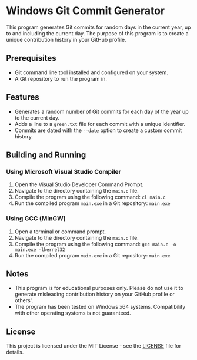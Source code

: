 # Windows Git Commit Generator

This program generates Git commits for random days in the current year, up to and including the current day. The purpose of this program is to create a unique contribution history in your GitHub profile.

## Prerequisites

- Git command line tool installed and configured on your system.
- A Git repository to run the program in.

## Features

- Generates a random number of Git commits for each day of the year up to the current day.
- Adds a line to a `green.txt` file for each commit with a unique identifier.
- Commits are dated with the `--date` option to create a custom commit history.

## Building and Running

### Using Microsoft Visual Studio Compiler

1. Open the Visual Studio Developer Command Prompt.
2. Navigate to the directory containing the `main.c` file.
3. Compile the program using the following command:
`cl main.c`
4. Run the compiled program `main.exe` in a Git repository:
`main.exe`

### Using GCC (MinGW)

1. Open a terminal or command prompt.
2. Navigate to the directory containing the `main.c` file.
3. Compile the program using the following command:
`gcc main.c -o main.exe -lkernel32`
4. Run the compiled program `main.exe` in a Git repository:
`main.exe`

## Notes

- This program is for educational purposes only. Please do not use it to generate misleading contribution history on your GitHub profile or others'.
- The program has been tested on Windows x64 systems. Compatibility with other operating systems is not guaranteed.

## License

This project is licensed under the MIT License - see the [LICENSE](LICENSE) file for details.





